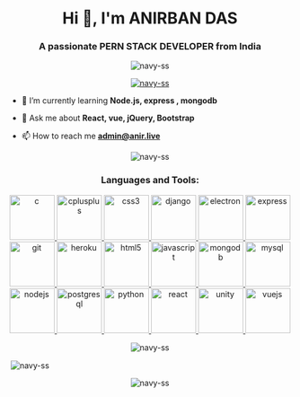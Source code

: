 <h1 align="center">Hi 👋, I'm ANIRBAN DAS</h1>
<h3 align="center">A passionate PERN STACK DEVELOPER from India</h3>

<p align="center"> <img src="https://komarev.com/ghpvc/?username=navy-ss&label=Profile%20views&color=0e75b6&style=flat" alt="navy-ss" /> </p>

<p align="center"> <a href="https://github.com/ryo-ma/github-profile-trophy"><img src="https://github-profile-trophy.vercel.app/?username=navy-ss&theme=onedark" alt="navy-ss" /></a> </p>

- 🌱 I’m currently learning **Node.js, express , mongodb**

- 💬 Ask me about **React, vue, jQuery, Bootstrap**

- 📫 How to reach me **admin@anir.live**

<p align="center"> <img src="https://komarev.com/ghpvc/?username=navy-ss&label=Profile%20views&color=0e75b6&style=flat" alt="navy-ss" /> </p>
<h3 align="center">Languages and Tools:</h3>
<p align="center"> <a href="https://www.cprogramming.com/" target="_blank"> <img src="https://devicons.github.io/devicon/devicon.git/icons/c/c-original.svg" alt="c" width="80" height="80"/> </a> <a href="https://www.w3schools.com/cpp/" target="_blank"> <img src="https://devicons.github.io/devicon/devicon.git/icons/cplusplus/cplusplus-original.svg" alt="cplusplus" width="80" height="80"/> </a> <a href="https://www.w3schools.com/css/" target="_blank"> <img src="https://devicons.github.io/devicon/devicon.git/icons/css3/css3-original-wordmark.svg" alt="css3" width="80" height="80"/> </a> <a href="https://www.djangoproject.com/" target="_blank"> <img src="https://devicons.github.io/devicon/devicon.git/icons/django/django-original.svg" alt="django" width="80" height="80"/> </a> <a href="https://www.electronjs.org" target="_blank"> <img src="https://devicons.github.io/devicon/devicon.git/icons/electron/electron-original.svg" alt="electron" width="80" height="80"/> </a> <a href="https://expressjs.com" target="_blank"> <img src="https://devicons.github.io/devicon/devicon.git/icons/express/express-original-wordmark.svg" alt="express" width="80" height="80"/> </a> <a href="https://git-scm.com/" target="_blank"> <img src="https://www.vectorlogo.zone/logos/git-scm/git-scm-icon.svg" alt="git" width="80" height="80"/> </a> <a href="https://heroku.com" target="_blank"> <img src="https://www.vectorlogo.zone/logos/heroku/heroku-icon.svg" alt="heroku" width="80" height="80"/> </a> <a href="https://www.w3.org/html/" target="_blank"> <img src="https://devicons.github.io/devicon/devicon.git/icons/html5/html5-original-wordmark.svg" alt="html5" width="80" height="80"/> </a> <a href="https://developer.mozilla.org/en-US/docs/Web/JavaScript" target="_blank"> <img src="https://devicons.github.io/devicon/devicon.git/icons/javascript/javascript-original.svg" alt="javascript" width="80" height="80"/> </a> <a href="https://www.mongodb.com/" target="_blank"> <img src="https://devicons.github.io/devicon/devicon.git/icons/mongodb/mongodb-original-wordmark.svg" alt="mongodb" width="80" height="80"/> </a> <a href="https://www.mysql.com/" target="_blank"> <img src="https://devicons.github.io/devicon/devicon.git/icons/mysql/mysql-original-wordmark.svg" alt="mysql" width="80" height="80"/> </a> <a href="https://nodejs.org" target="_blank"> <img src="https://devicons.github.io/devicon/devicon.git/icons/nodejs/nodejs-original-wordmark.svg" alt="nodejs" width="80" height="80"/> </a> <a href="https://www.postgresql.org" target="_blank"> <img src="https://devicons.github.io/devicon/devicon.git/icons/postgresql/postgresql-original-wordmark.svg" alt="postgresql" width="80" height="80"/> </a> <a href="https://www.python.org" target="_blank"> <img src="https://devicons.github.io/devicon/devicon.git/icons/python/python-original.svg" alt="python" width="80" height="80"/> </a> <a href="https://reactjs.org/" target="_blank"> <img src="https://devicons.github.io/devicon/devicon.git/icons/react/react-original-wordmark.svg" alt="react" width="80" height="80"/> </a> <a href="https://unity.com/" target="_blank"> <img src="https://www.vectorlogo.zone/logos/unity3d/unity3d-icon.svg" alt="unity" width="80" height="80"/> </a> <a href="https://vuejs.org/" target="_blank"> <img src="https://devicons.github.io/devicon/devicon.git/icons/vuejs/vuejs-original-wordmark.svg" alt="vuejs" width="80" height="80"/> </a> </p>

<p align="center"><img align="center" src="https://github-readme-stats.vercel.app/api/top-langs?username=navy-ss&show_icons=true&locale=en&layout=compact&theme=onedark" alt="navy-ss" /></p

<p align="center">&nbsp;<img align="center" src="https://github-readme-stats.vercel.app/api?username=navy-ss&show_icons=true&locale=en&theme=onedark" alt="navy-ss" /></p>

<p align="center"><img align="center" src="https://github-readme-streak-stats.herokuapp.com/?user=navy-ss&theme=onedark" alt="navy-ss" /></p>
